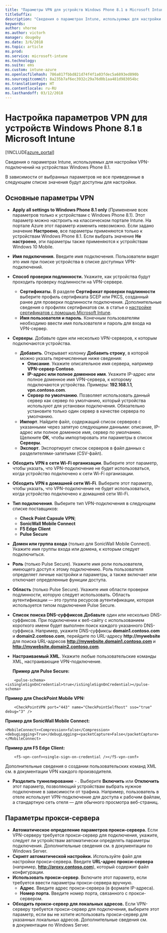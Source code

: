 ```yaml
---
title: "Параметры VPN для устройств Windows Phone 8.1 в Microsoft Intune"
titleSuffix: 
description: "Сведения о параметрах Intune, используемых для настройки VPN-подключений на устройствах Windows Phone 8.1."
keywords: 
author: vhorne
ms.author: victorh
manager: dougeby
ms.date: 3/6/2018
ms.topic: article
ms.prod: 
ms.service: microsoft-intune
ms.technology: 
ms.suite: ems
ms.custom: intune-azure
ms.openlocfilehash: 786a817fbbd821d74f4f1a03fdec5a6893ed890b
ms.sourcegitcommit: 8a235b7af6ec3932c29a76d0b1aa481d983054bc
ms.translationtype: HT
ms.contentlocale: ru-RU
ms.lasthandoff: 03/12/2018
---
```

# <a name="configure-vpn-settings-in-microsoft-intune-for-devices-running-windows-phone-81"></a>Настройка параметров VPN для устройств Windows Phone 8.1 в Microsoft Intune

[!INCLUDE[azure_portal](./includes/azure_portal.md)]

Сведения о параметрах Intune, используемых для настройки VPN-подключений на устройствах Windows Phone 8.1.


В зависимости от выбранных параметров не все приведенные в следующем списке значения будут доступны для настройки.

## <a name="base-vpn-settings"></a>Основные параметры VPN

- **Apply all settings to Windows Phone 8.1 only** (Применение всех параметров только к устройствам с Windows Phone 8.1). Этот параметр можно настроить на классическом портале Intune. На портале Azure этот параметр изменить невозможно. Если задано значение **Настроено**, все параметры применяются только к устройствам Windows Phone 8.1. Если выбрать значение **Не настроено**, эти параметры также применяются к устройствам Windows 10 Mobile.
- **Имя подключения.** Введите имя подключения. Пользователи видят это имя при поиске устройства в списке доступных VPN-подключений.
- **Способ проверки подлинности.** Укажите, как устройства будут проходить проверку подлинности на VPN-сервере.
    - **Сертификаты.** В разделе **Сертификат проверки подлинности** выберите профиль сертификата SCEP или PKCS, созданный ранее для проверки подлинности подключения. Дополнительные сведения о профилях сертификатов см. в статье о [настройке сертификатов с помощью Microsoft Intune](certificates-configure.md).
    - **Имя пользователя и пароль**. Конечным пользователям необходимо ввести имя пользователя и пароль для входа на VPN-сервер.
- **Серверы**. Добавьте один или несколько VPN-серверов, к которым подключаются устройства.
    - **Добавить**. Открывает колонку **Добавить строку**, в которой можно указать перечисленные ниже сведения:
        - **Описание**. Укажите описательное имя сервера, например **VPN-сервер Contoso**.
        - **IP-адрес или полное доменное имя**. Укажите IP-адрес или полное доменное имя VPN-сервера, к которому подключаются устройства. Примеры: **192.168.1.1**, **vpn.contoso.com**.
        - **Сервер по умолчанию**. Позволяет использовать данный сервер как сервер по умолчанию, который устройства используют для установки подключения. Обязательно установите только один сервер в качестве сервера по умолчанию.
    - **Импорт**. Найдите файл, содержащий список серверов с указанными через запятую следующими данными: описание, IP-адрес или полное доменное имя, сервер по умолчанию. Щелкните **ОК**, чтобы импортировать эти параметры в список **Серверы**.
    - **Экспорт**. Экспортирует список серверов в файл данных с разделителями-запятыми (CSV-файл).

- **Обходить VPN в сети Wi-Fi организации**. Выберите этот параметр, чтобы указать, что VPN-подключение не будет использоваться, когда устройство подключено к сети Wi-Fi организации.
- **Обходить VPN в домашней сети Wi-Fi**. Выберите этот параметр, чтобы указать, что VPN-подключение не будет использоваться, когда устройство подключено к домашней сети Wi-Fi.

- **Тип подключения**. Выберите тип VPN-подключения в следующем списке поставщиков:
    - **Check Point Capsule VPN**;
    - **SonicWall Mobile Connect**
    - **F5 Edge Client**
    - **Pulse Secure**

- **Домен или группа входа** (только для SonicWall Mobile Connect). Укажите имя группы входа или домена, к которым следует подключиться.
- **Роль** (только Pulse Secure). Укажите имя роли пользователя, имеющего доступ к этому подключению. Роль пользователя определяет личные настройки и параметры, а также включает или отключает определенные функции доступа.
- **Область** (только Pulse Secure). Укажите имя области проверки подлинности, которую следует использовать. Область аутентификации — это группа ресурсов аутентификации, которая используется типом подключения Pulse Secure.

- **Список поиска DNS-суффиксов**.**Добавьте** один или несколько DNS-суффиксов. При подключении к веб-сайту с использованием короткого имени будет выполнен поиск каждого указанного DNS-суффикса. Например, укажите DNS-суффиксы **domain1.contoso.com** и **domain2.contoso.com**, перейдите по URL-адресу **http://mywebsite** для поиска URL-адресов **http://mywebsite.domain1.contoso.com** и **http://mywebsite.domain2.contoso.com**.

- **Настраиваемый XML**. Укажите любые пользовательские команды XML, настраивающие VPN-подключение.

    **Пример для Pulse Secure:**

```
    <pulse-schema><isSingleSignOnCredential>true</isSingleSignOnCredential></pulse-schema>

```

**Пример для CheckPoint Mobile VPN:**

```
    <CheckPointVPN port="443" name="CheckPointSelfhost" sso="true" debug="3" />
```

**Пример для SonicWall Mobile Connect:**
```
<MobileConnect><Compression>false</Compression><debugLogging>True</debugLogging><packetCapture>False</packetCapture></MobileConnect>

```

**Пример для F5 Edge Client:**
```
    <f5-vpn-conf><single-sign-on-credential /></f5-vpn-conf>

```

Дополнительные сведения о создании пользовательских команд XML см. в документации VPN каждого производителя.

- **Разделить туннелирование** - . Выберите **Включить** или **Отключить** этот параметр, позволяющий устройствам выбрать нужное подключение в зависимости от трафика. Например, пользователь в отеле использует VPN-подключение для доступа к рабочим файлам, а стандартную сеть отеля — для обычного просмотра веб-страниц.




## <a name="proxy-settings"></a>Параметры прокси-сервера

- **Автоматическое определение параметров прокси-сервера.** Если VPN-серверу требуется прокси-сервер для подключения, укажите, следует ли устройствам автоматически определять параметры подключения. Дополнительные сведения см. в документации по Windows Server.
- **Скрипт автоматической настройки.** Используйте файл для настройки прокси-сервера. Введите **URL-адрес прокси-сервера** (например, **http://proxy.contoso.com**), который содержит файл конфигурации.
- **Использовать прокси-сервер**. Включите этот параметр, если требуется ввести параметры прокси-сервера вручную.
    - **Адрес**. Введите адрес прокси-сервера (в формате IP-адреса).
    - **Номер порта.** Введите номер порта, связанного с прокси-сервером.
- **Обходить прокси-сервер для локальных адресов.** Если VPN-серверу требуется прокси-сервер для подключения, выберите этот параметр, если вы не хотите использовать прокси-сервер для указанных локальных адресов. Дополнительные сведения см. в документации по Windows Server.
